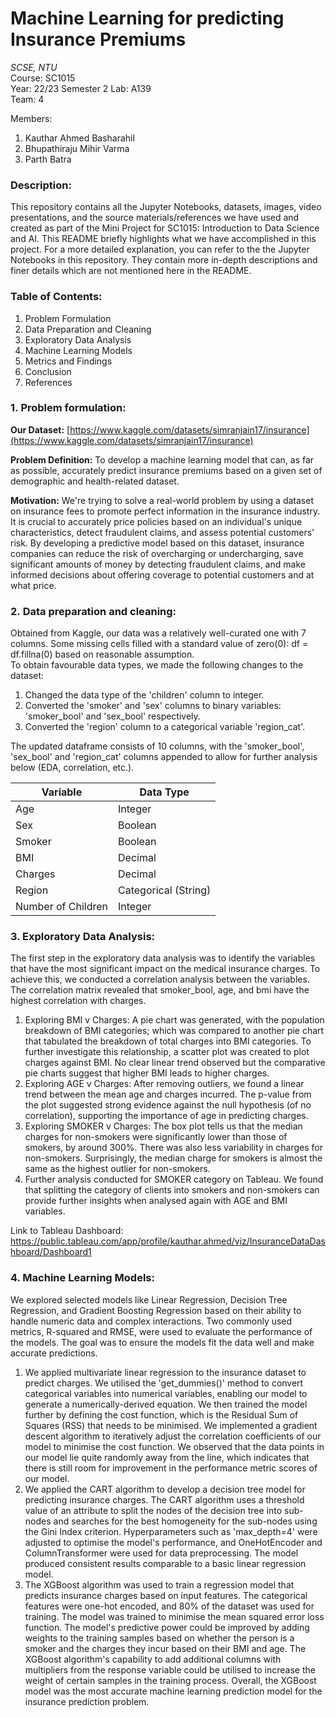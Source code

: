 # Machine Learning for predicting Insurance Premiums

*SCSE, NTU*  
Course: SC1015  
Year: 22/23 Semester 2
Lab: A139  
Team: 4 

Members: 

1) Kauthar Ahmed Basharahil
2) Bhupathiraju Mihir Varma 
3) Parth Batra

### Description:
This repository contains all the Jupyter Notebooks, datasets, images, video presentations, and the source materials/references we have used and created as part of the Mini Project for SC1015: Introduction to Data Science and AI.
This README briefly highlights what we have accomplished in this project. For a more detailed explanation, you can refer to the the Jupyter Notebooks in this repository. They contain more in-depth descriptions and finer details which are not mentioned here in the README.

### Table of Contents:
1. Problem Formulation
2. Data Preparation and Cleaning
3. Exploratory Data Analysis
4. Machine Learning Models
5. Metrics and Findings
6. Conclusion
7. References

### 1. Problem formulation:
**Our Dataset:** [https://www.kaggle.com/datasets/simranjain17/insurance](https://www.kaggle.com/datasets/simranjain17/insurance)

**Problem Definition:** To develop a machine learning model that can, as far as possible, accurately predict insurance premiums based on a given set of demographic and health-related dataset.

**Motivation:** We're trying to solve a real-world problem by using a dataset on insurance fees to promote perfect information in the insurance industry. It is crucial to accurately price policies based on an individual's unique characteristics, detect fraudulent claims, and assess potential customers' risk. By developing a predictive model based on this dataset, insurance companies can reduce the risk of overcharging or undercharging, save significant amounts of money by detecting fraudulent claims, and make informed decisions about offering coverage to potential customers and at what price.


### 2. Data preparation and cleaning:
Obtained from Kaggle, our data was a relatively well-curated one with 7 columns. Some missing cells filled with a standard value of zero(0): df = df.fillna(0) based on reasonable assumption.  
To obtain favourable data types, we made the following changes to the dataset:
1. Changed the data type of the 'children' column to integer.
2. Converted the 'smoker' and 'sex' columns to binary variables: 'smoker_bool' and 'sex_bool' respectively.
4. Converted the 'region' column to a categorical variable 'region_cat'.  

The updated dataframe consists of 10 columns, with the 'smoker_bool', 'sex_bool' and 'region_cat' columns appended to allow for further analysis below (EDA, correlation, etc.). 

| Variable | Data Type |
|---|---|
| Age | Integer |
| Sex | Boolean |
| Smoker | Boolean |
| BMI | Decimal |
| Charges | Decimal |
| Region | Categorical (String) |
| Number of Children | Integer |


### 3. ****Exploratory Data Analysis:****
The first step in the exploratory data analysis was to identify the variables that have the most significant impact on the medical insurance charges. To achieve this, we conducted a correlation analysis between the variables. The correlation matrix revealed that smoker_bool, age, and bmi have the highest correlation with charges.
1. Exploring BMI v Charges: A pie chart was generated, with the population breakdown of BMI categories; which was compared to another pie chart that tabulated the breakdown of total charges into BMI categories. To further investigate this relationship, a scatter plot was created to plot charges against BMI. No clear linear trend observed but the comparative pie charts suggest that higher BMI leads to higher charges.
2. Exploring AGE v Charges: After removing outliers, we found a linear trend between the mean age and charges incurred. The p-value from the plot suggested strong evidence against the null hypothesis (of no correlation), supporting the importance of age in predicting charges.
3. Exploring SMOKER v Charges: The box plot tells us that the median charges for non-smokers were significantly lower than those of smokers, by around 300%. There was also less variability in charges for non-smokers. Surprisingly, the median charge for smokers is almost the same as the highest outlier for non-smokers.
4. Further analysis conducted for SMOKER category  on Tableau. We found that splitting the category of clients into smokers and non-smokers can provide further insights when analysed again with AGE and BMI variables.  

Link to Tableau Dashboard: https://public.tableau.com/app/profile/kauthar.ahmed/viz/InsuranceDataDashboard/Dashboard1


### 4. Machine Learning Models:
We explored selected models like Linear Regression, Decision Tree Regression, and Gradient Boosting Regression based on their ability to handle numeric data and complex interactions. Two commonly used metrics, R-squared and RMSE, were used to evaluate the performance of the models. The goal was to ensure the models fit the data well and make accurate predictions.

1. We applied multivariate linear regression to the insurance dataset to predict charges. We utilised the 'get_dummies()' method to convert categorical variables into numerical variables, enabling our model to generate a numerically-derived equation. We then trained the model further by defining the cost function, which is the Residual Sum of Squares (RSS) that needs to be minimised. We implemented a gradient descent algorithm to iteratively adjust the correlation coefficients of our model to minimise the cost function. We observed that the data points in our model lie quite randomly away from the line, which indicates that there is still room for improvement in the performance metric scores of our model.
2. We applied the CART algorithm to develop a decision tree model for predicting insurance charges. The CART algorithm uses a threshold value of an attribute to split the nodes of the decision tree into sub-nodes and searches for the best homogeneity for the sub-nodes using the Gini Index criterion. Hyperparameters such as 'max_depth=4' were adjusted to optimise the model's performance, and OneHotEncoder and ColumnTransformer were used for data preprocessing. The model produced consistent results comparable to a basic linear regression model.
3. The XGBoost algorithm was used to train a regression model that predicts insurance charges based on input features. The categorical features were one-hot encoded, and 80% of the dataset was used for training. The model was trained to minimise the mean squared error loss function. The model's predictive power could be improved by adding weights to the training samples based on whether the person is a smoker and the charges they incur based on their BMI and age. The XGBoost algorithm's capability to add additional columns with multipliers from the response variable could be utilised to increase the weight of certain samples in the training process. Overall, the XGBoost model was the most accurate machine learning prediction model for the insurance prediction problem.
